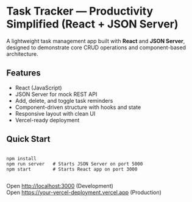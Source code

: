 <!DOCTYPE html>
<html lang="en">
<head>
  <meta charset="UTF-8" />
  <title>Task Tracker — Productivity Simplified</title>
</head>
<body>
  <h1>Task Tracker — Productivity Simplified (React + JSON Server)</h1>
  <p>
    A lightweight task management app built with <strong>React</strong> and <strong>JSON Server</strong>, designed to demonstrate core CRUD operations and component-based architecture.
  </p>

  <h2>Features</h2>
  <ul>
    <li>React (JavaScript)</li>
    <li>JSON Server for mock REST API</li>
    <li>Add, delete, and toggle task reminders</li>
    <li>Component-driven structure with hooks and state</li>
    <li>Responsive layout with clean UI</li>
    <li>Vercel-ready deployment</li>
  </ul>

  <h2>Quick Start</h2>
  <pre><code>
npm install
npm run server   # Starts JSON Server on port 5000
npm start        # Starts React app on port 3000
  </code></pre>

  <p>
    Open <a href="http://localhost:3000" target="_blank">http://localhost:3000</a> (Development)<br />
    Open <a href="https://your-vercel-deployment.vercel.app" target="_blank">https://your-vercel-deployment.vercel.app</a> (Production)
  </p>
</body>
</html>

